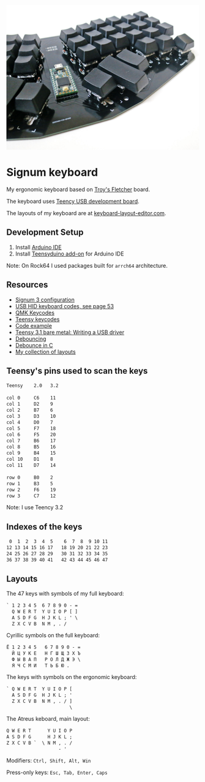 ![How the keyboard looks](img/keyboard-right.jpg)

# Signum keyboard
My ergonomic keyboard based on [Troy's Fletcher](http://troyfletcher.net) board.

The keyboard uses [Teency USB development board](https://www.pjrc.com/teensy/).

The layouts of my keyboard are at [keyboard-layout-editor.com](http://www.keyboard-layout-editor.com/#/gists/1db4e9d50eaa5da4385a4fb53a21c67d).

## Development Setup
1. Install [Arduino IDE](//www.arduino.cc)
2. Install [Teensyduino add-on](https://www.pjrc.com/teensy/teensyduino.html) for Arduino IDE

Note: On Rock64 I used packages built for `arrch64` architecture.

## Resources
* [Signum 3 configuration](http://troyfletcher.net/config.html)
* [USB HID keyboard codes, see page 53](https://www.usb.org/sites/default/files/documents/hut1_12v2.pdf)
* [QMK Keycodes](https://docs.qmk.fm/#/keycodes)
* [Teensy keycodes](https://www.pjrc.com/teensy/td_keyboard.html)
* [Code example](https://gist.github.com/huytd/8dabf762a868b86d2aa597b878e53df0)
* [Teensy 3.1 bare metal: Writing a USB driver](http://kevincuzner.com/2014/12/12/teensy-3-1-bare-metal-writing-a-usb-driver/)
* [Debouncing](https://www.embedded.com/electronics-blogs/break-points/4024981/My-favorite-software-debouncers)
* [Debounce in C](https://github.com/tcleg/Button_Debouncer)
* [My collection of layouts](https://gist.github.com/DmitryMyadzelets/c22403c905512ba3f0da4bed3c205506)

## Teensy's pins used to scan the keys
```
Teensy    2.0   3.2

col 0     C6    11
col 1     D2    9
col 2     B7    6
col 3     D3    10
col 4     D0    7
col 5     F7    18
col 6     F5    20
col 7     B6    17
col 8     B5    16
col 9     B4    15
col 10    D1    8
col 11    D7    14

row 0     B0    2
row 1     B3    5
row 2     F6    19
row 3     C7    12
```
Note: I use Teency 3.2

## Indexes of the keys
```
 0  1  2  3  4  5    6  7  8  9 10 11
12 13 14 15 16 17   18 19 20 21 22 23
24 25 26 27 28 29   30 31 32 33 34 35
36 37 38 39 40 41   42 43 44 45 46 47
```

## Layouts
The 47 keys with symbols of my full keyboard:
```
` 1 2 3 4 5  6 7 8 9 0 - =
  Q W E R T  Y U I O P [ ]
  A S D F G  H J K L ; ' \
  Z X C V B  N M , . /
```
Cyrillic symbols on the full keyboard:
```
Ё 1 2 3 4 5   6 7 8 9 0 - =
  Й Ц У К Е   Н Г Ш Щ З Х Ъ 
  Ф Ы В А П   Р О Л Д Ж Э \
  Я Ч С М И   Т Ь Б Ю .
```
The keys with symbols on the ergonomic keyboard:
```
` Q W E R T  Y U I O P [
  A S D F G  H J K L ; '
  Z X C V B  N M , . / ]
                       \ 
```
The Atreus keboard, main layout:
```
Q W E R T      Y U I O P
A S D F G      H J K L ;
Z X C V B `  \ N M , . /
                   - '
```

Modifiers: `Ctrl, Shift, Alt, Win`

Press-only keys: `Esc, Tab, Enter, Caps`

